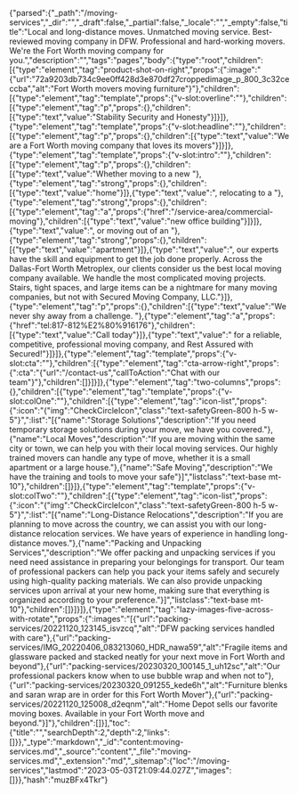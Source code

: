 {"parsed":{"_path":"/moving-services","_dir":"","_draft":false,"_partial":false,"_locale":"","_empty":false,"title":"Local and long-distance moves. Unmatched moving service. Best-reviewed moving company in DFW. Professional and hard-working movers. We're the Fort Worth moving company for you.","description":"","tags":"pages","body":{"type":"root","children":[{"type":"element","tag":"product-shot-on-right","props":{":image":"{\"url\":\"72a9203db734c9ee0ff428d3e870df27croppedimage_p_800_3c32ceccba\",\"alt\":\"Fort Worth movers moving furniture\"}"},"children":[{"type":"element","tag":"template","props":{"v-slot:overline":""},"children":[{"type":"element","tag":"p","props":{},"children":[{"type":"text","value":"Stability Security and Honesty"}]}]},{"type":"element","tag":"template","props":{"v-slot:headline":""},"children":[{"type":"element","tag":"p","props":{},"children":[{"type":"text","value":"We are a Fort Worth moving company that loves its movers"}]}]},{"type":"element","tag":"template","props":{"v-slot:intro":""},"children":[{"type":"element","tag":"p","props":{},"children":[{"type":"text","value":"Whether moving to a new "},{"type":"element","tag":"strong","props":{},"children":[{"type":"text","value":"home"}]},{"type":"text","value":", relocating to a "},{"type":"element","tag":"strong","props":{},"children":[{"type":"element","tag":"a","props":{"href":"/service-area/commercial-moving"},"children":[{"type":"text","value":"new office building"}]}]},{"type":"text","value":", or moving out of an "},{"type":"element","tag":"strong","props":{},"children":[{"type":"text","value":"apartment"}]},{"type":"text","value":", our experts have the skill and equipment to get the job done properly. Across the Dallas-Fort Worth Metroplex, our clients consider us the best local moving company available. We handle the most complicated moving projects. Stairs, tight spaces, and large items can be a nightmare for many moving companies, but not with Secured Moving Company, LLC."}]},{"type":"element","tag":"p","props":{},"children":[{"type":"text","value":"We never shy away from a challenge. "},{"type":"element","tag":"a","props":{"href":"tel:817-812%E2%80%916176"},"children":[{"type":"text","value":"Call today"}]},{"type":"text","value":" for a reliable, competitive, professional moving company, and Rest Assured with Secured!"}]}]},{"type":"element","tag":"template","props":{"v-slot:cta":""},"children":[{"type":"element","tag":"cta-arrow-right","props":{":cta":"{\"url\":\"/contact-us\",\"callToAction\":\"Chat with our team\"}"},"children":[]}]}]},{"type":"element","tag":"two-columns","props":{},"children":[{"type":"element","tag":"template","props":{"v-slot:colOne":""},"children":[{"type":"element","tag":"icon-list","props":{":icon":"{\"img\":\"CheckCircleIcon\",\"class\":\"text-safetyGreen-800 h-5 w-5\"}",":list":"[{\"name\":\"Storage Solutions\",\"description\":\"If you need temporary storage solutions during your move, we have you covered.\"},{\"name\":\"Local Moves\",\"description\":\"If you are moving within the same city or town, we can help you with their local moving services. Our highly trained movers can handle any type of move, whether it is a small apartment or a large house.\"},{\"name\":\"Safe Moving\",\"description\":\"We have the training and tools to move your safe\"}]","listclass":"text-base mt-10"},"children":[]}]},{"type":"element","tag":"template","props":{"v-slot:colTwo":""},"children":[{"type":"element","tag":"icon-list","props":{":icon":"{\"img\":\"CheckCircleIcon\",\"class\":\"text-safetyGreen-800 h-5 w-5\"}",":list":"[{\"name\":\"Long-Distance Relocations\",\"description\":\"If you are planning to move across the country, we can assist you with our long-distance relocation services. We have years of experience in handling long-distance moves.\"},{\"name\":\"Packing and Unpacking Services\",\"description\":\"We offer packing and unpacking services if you need need assistance in preparing your belongings for transport. Our team of professional packers can help you pack your items safely and securely using high-quality packing materials. We can also provide unpacking services upon arrival at your new home, making sure that everything is organized according to your preference.\"}]","listclass":"text-base mt-10"},"children":[]}]}]},{"type":"element","tag":"lazy-images-five-across-with-rotate","props":{":images":"[{\"url\":\"packing-services/20221120_123145_isvzcq\",\"alt\":\"DFW packing services handled with care\"},{\"url\":\"packing-services/IMG_20220406_083213060_HDR_nawa59\",\"alt\":\"Fragile items and glassware packed and stacked neatly for your next move in Fort Worth and beyond\"},{\"url\":\"packing-services/20230320_100145_1_uh12sc\",\"alt\":\"Our professional packers know when to use bubble wrap and when not to\"},{\"url\":\"packing-services/20230320_091255_kede6h\",\"alt\":\"Furniture blenks and saran wrap are in order for this Fort Worth Mover\"},{\"url\":\"packing-services/20221120_125008_d2eqnm\",\"alt\":\"Home Depot sells our favorite moving boxes. Available in your Fort Worth move and beyond.\"}]"},"children":[]}],"toc":{"title":"","searchDepth":2,"depth":2,"links":[]}},"_type":"markdown","_id":"content:moving-services.md","_source":"content","_file":"moving-services.md","_extension":"md","_sitemap":{"loc":"/moving-services","lastmod":"2023-05-03T21:09:44.027Z","images":[]}},"hash":"muzBFx4Tkr"}